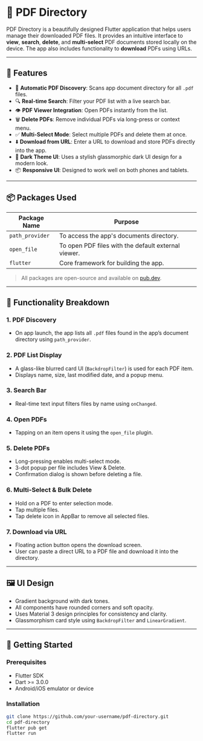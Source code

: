 # 📁 PDF Directory

PDF Directory is a beautifully designed Flutter application that helps users manage their downloaded PDF files. It provides an intuitive interface to **view**, **search**, **delete**, and **multi-select** PDF documents stored locally on the device. The app also includes functionality to **download** PDFs using URLs.

---

## 📱 Features

- 🎯 **Automatic PDF Discovery**: Scans app document directory for all `.pdf` files.
- 🔍 **Real-time Search**: Filter your PDF list with a live search bar.
- 👁️ **PDF Viewer Integration**: Open PDFs instantly from the list.
- 🗑️ **Delete PDFs**: Remove individual PDFs via long-press or context menu.
- ✅ **Multi-Select Mode**: Select multiple PDFs and delete them at once.
- ⬇️ **Download from URL**: Enter a URL to download and store PDFs directly into the app.
- 🌙 **Dark Theme UI**: Uses a stylish glassmorphic dark UI design for a modern look.
- 📦 **Responsive UI**: Designed to work well on both phones and tablets.

---

## 📦 Packages Used

| Package Name        | Purpose                                                |
|---------------------|--------------------------------------------------------|
| `path_provider`     | To access the app's documents directory.               |
| `open_file`         | To open PDF files with the default external viewer.    |
| `flutter`           | Core framework for building the app.                   |

> All packages are open-source and available on [pub.dev](https://pub.dev).

---

## 🔧 Functionality Breakdown

### 1. **PDF Discovery**
- On app launch, the app lists all `.pdf` files found in the app’s document directory using `path_provider`.

### 2. **PDF List Display**
- A glass-like blurred card UI (`BackdropFilter`) is used for each PDF item.
- Displays name, size, last modified date, and a popup menu.

### 3. **Search Bar**
- Real-time text input filters files by name using `onChanged`.

### 4. **Open PDFs**
- Tapping on an item opens it using the `open_file` plugin.

### 5. **Delete PDFs**
- Long-pressing enables multi-select mode.
- 3-dot popup per file includes View & Delete.
- Confirmation dialog is shown before deleting a file.

### 6. **Multi-Select & Bulk Delete**
- Hold on a PDF to enter selection mode.
- Tap multiple files.
- Tap delete icon in AppBar to remove all selected files.

### 7. **Download via URL**
- Floating action button opens the download screen.
- User can paste a direct URL to a PDF file and download it into the directory.

---

## 🖼️ UI Design

- Gradient background with dark tones.
- All components have rounded corners and soft opacity.
- Uses Material 3 design principles for consistency and clarity.
- Glassmorphism card style using `BackdropFilter` and `LinearGradient`.

---

## 🚀 Getting Started

### Prerequisites
- Flutter SDK
- Dart >= 3.0.0
- Android/iOS emulator or device

### Installation
```bash
git clone https://github.com/your-username/pdf-directory.git
cd pdf-directory
flutter pub get
flutter run
